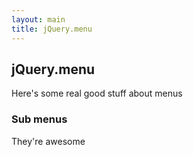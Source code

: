 ```yaml
---
layout: main
title: jQuery.menu
---
```


## jQuery.menu

Here's some real good stuff about menus

### Sub menus

They're awesome
